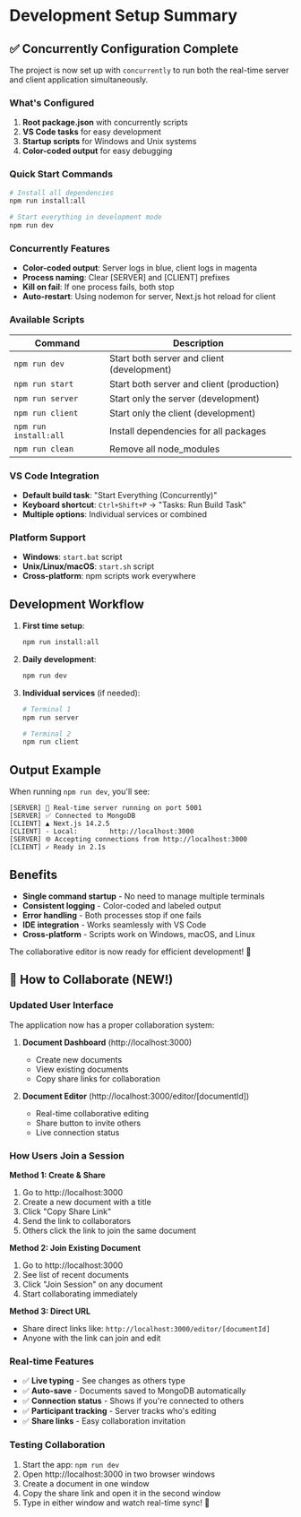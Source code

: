 # Development Setup Summary

## ✅ Concurrently Configuration Complete

The project is now set up with `concurrently` to run both the real-time server and client application simultaneously.

### What's Configured

1. **Root package.json** with concurrently scripts
2. **VS Code tasks** for easy development
3. **Startup scripts** for Windows and Unix systems
4. **Color-coded output** for easy debugging

### Quick Start Commands

```bash
# Install all dependencies
npm run install:all

# Start everything in development mode
npm run dev
```

### Concurrently Features

- **Color-coded output**: Server logs in blue, client logs in magenta
- **Process naming**: Clear [SERVER] and [CLIENT] prefixes
- **Kill on fail**: If one process fails, both stop
- **Auto-restart**: Using nodemon for server, Next.js hot reload for client

### Available Scripts

| Command               | Description                                |
| --------------------- | ------------------------------------------ |
| `npm run dev`         | Start both server and client (development) |
| `npm run start`       | Start both server and client (production)  |
| `npm run server`      | Start only the server (development)        |
| `npm run client`      | Start only the client (development)        |
| `npm run install:all` | Install dependencies for all packages      |
| `npm run clean`       | Remove all node_modules                    |

### VS Code Integration

- **Default build task**: "Start Everything (Concurrently)"
- **Keyboard shortcut**: `Ctrl+Shift+P` → "Tasks: Run Build Task"
- **Multiple options**: Individual services or combined

### Platform Support

- **Windows**: `start.bat` script
- **Unix/Linux/macOS**: `start.sh` script
- **Cross-platform**: npm scripts work everywhere

## Development Workflow

1. **First time setup**:

   ```bash
   npm run install:all
   ```

2. **Daily development**:

   ```bash
   npm run dev
   ```

3. **Individual services** (if needed):

   ```bash
   # Terminal 1
   npm run server

   # Terminal 2
   npm run client
   ```

## Output Example

When running `npm run dev`, you'll see:

```
[SERVER] 🚀 Real-time server running on port 5001
[SERVER] ✅ Connected to MongoDB
[CLIENT] ▲ Next.js 14.2.5
[CLIENT] - Local:        http://localhost:3000
[SERVER] 🌐 Accepting connections from http://localhost:3000
[CLIENT] ✓ Ready in 2.1s
```

## Benefits

- **Single command startup** - No need to manage multiple terminals
- **Consistent logging** - Color-coded and labeled output
- **Error handling** - Both processes stop if one fails
- **IDE integration** - Works seamlessly with VS Code
- **Cross-platform** - Scripts work on Windows, macOS, and Linux

The collaborative editor is now ready for efficient development! 🚀

## 🤝 **How to Collaborate (NEW!)**

### **Updated User Interface**

The application now has a proper collaboration system:

1. **Document Dashboard** (http://localhost:3000)

   - Create new documents
   - View existing documents
   - Copy share links for collaboration

2. **Document Editor** (http://localhost:3000/editor/[documentId])
   - Real-time collaborative editing
   - Share button to invite others
   - Live connection status

### **How Users Join a Session**

**Method 1: Create & Share**

1. Go to http://localhost:3000
2. Create a new document with a title
3. Click "Copy Share Link"
4. Send the link to collaborators
5. Others click the link to join the same document

**Method 2: Join Existing Document**

1. Go to http://localhost:3000
2. See list of recent documents
3. Click "Join Session" on any document
4. Start collaborating immediately

**Method 3: Direct URL**

- Share direct links like: `http://localhost:3000/editor/[documentId]`
- Anyone with the link can join and edit

### **Real-time Features**

- ✅ **Live typing** - See changes as others type
- ✅ **Auto-save** - Documents saved to MongoDB automatically
- ✅ **Connection status** - Shows if you're connected to others
- ✅ **Participant tracking** - Server tracks who's editing
- ✅ **Share links** - Easy collaboration invitation

### **Testing Collaboration**

1. Start the app: `npm run dev`
2. Open http://localhost:3000 in two browser windows
3. Create a document in one window
4. Copy the share link and open it in the second window
5. Type in either window and watch real-time sync! 🎉
